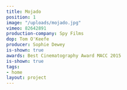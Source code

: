 ```yaml
---
title: Mojado
position: 1
image: "/uploads/mojado.jpg"
vimeo: 82642891
production-company: Spy Films
dop: Tom O'Keefe
producer: Sophie Dewey
is-shown: true
awards: Best Cinematography Award MACC 2015
is-shown: true
tags:
- home
layout: project
---
```


